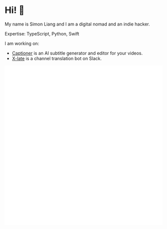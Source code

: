 # Hi! 👋

My name is Simon Liang and I am a digital nomad and an indie hacker.

Expertise: TypeScript, Python, Swift

I am working on:

- [Captioner](https://captioner.io) is an AI subtitle generator and editor for your videos.
- [X-late](https://x-late.x-tech.io) is a channel translation bot on Slack.

![Metrics](./github-metrics.svg)

<!-- [My GitLab Profile](https://gitlab.com/lhr0909)

![GitLab Contributions](https://www.allgitcontributiongraph.com/justgraphit.svg?gitlab=lhr0909) -->
